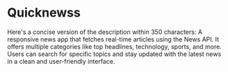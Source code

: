 # Quicknewss
 Here's a concise version of the description within 350 characters:  A responsive news app that fetches real-time articles using the News API. It offers multiple categories like top headlines, technology, sports, and more. Users can search for specific topics and stay updated with the latest news in a clean and user-friendly interface.
